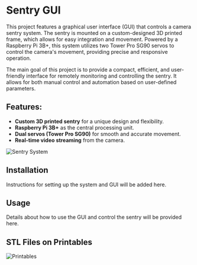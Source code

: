 # Sentry GUI

This project features a graphical user interface (GUI) that controls a camera sentry system. The sentry is mounted on a custom-designed 3D printed frame, which allows for easy integration and movement. Powered by a Raspberry Pi 3B+, this system utilizes two Tower Pro SG90 servos to control the camera's movement, providing precise and responsive operation.

The main goal of this project is to provide a compact, efficient, and user-friendly interface for remotely monitoring and controlling the sentry. It allows for both manual control and automation based on user-defined parameters.

## Features:
- **Custom 3D printed sentry** for a unique design and flexibility.
- **Raspberry Pi 3B+** as the central processing unit.
- **Dual servos (Tower Pro SG90)** for smooth and accurate movement.
- **Real-time video streaming** from the camera.

![Sentry System](./Screenshot.png)

## Installation
Instructions for setting up the system and GUI will be added here.

## Usage
Details about how to use the GUI and control the sentry will be provided here.

## STL Files on Printables
![Printables](URL)

